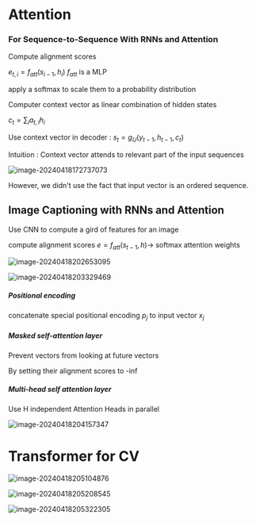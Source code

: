 # Attention

### For Sequence-to-Sequence With RNNs and Attention

Compute alignment scores

 $e_{t,i} = f_{att}(s_{i-1},h_i)$ $f_{att}$ is a MLP

apply a softmax to scale them to a probability distribution

Computer context vector as linear combination of hidden states

$c_t = \sum_ia_{t,i}h_i$

Use context vector in decoder : $s_t = g_U(y_{t-1}, h_{t-1},c_t)$

Intuition : Context vector attends to relevant part of the input sequences

![image-20240418172737073](C:\Users\13123\AppData\Roaming\Typora\typora-user-images\image-20240418172737073.png)



However, we didn't use the fact that input vector is an ordered sequence.

 

## Image Captioning with RNNs and Attention



Use CNN to compute a gird of features for an image

compute alignment scores $e = f_{att}(s_{t-1},h)$-> softmax attention weights

 ![image-20240418202653095](C:\Users\13123\AppData\Roaming\Typora\typora-user-images\image-20240418202653095.png)

![image-20240418203329469](C:\Users\13123\AppData\Roaming\Typora\typora-user-images\image-20240418203329469.png)



##### Positional encoding

concatenate special positional encoding $p_j$ to input vector $x_j$ 



##### Masked self-attention layer

Prevent vectors from looking at future vectors

By setting their alignment scores to -inf 



##### Multi-head self attention layer

Use H independent Attention Heads in parallel



![image-20240418204157347](C:\Users\13123\AppData\Roaming\Typora\typora-user-images\image-20240418204157347.png)

# Transformer for CV

![image-20240418205104876](C:\Users\13123\AppData\Roaming\Typora\typora-user-images\image-20240418205104876.png)

![image-20240418205208545](C:\Users\13123\AppData\Roaming\Typora\typora-user-images\image-20240418205208545.png)

![image-20240418205322305](C:\Users\13123\AppData\Roaming\Typora\typora-user-images\image-20240418205322305.png)

